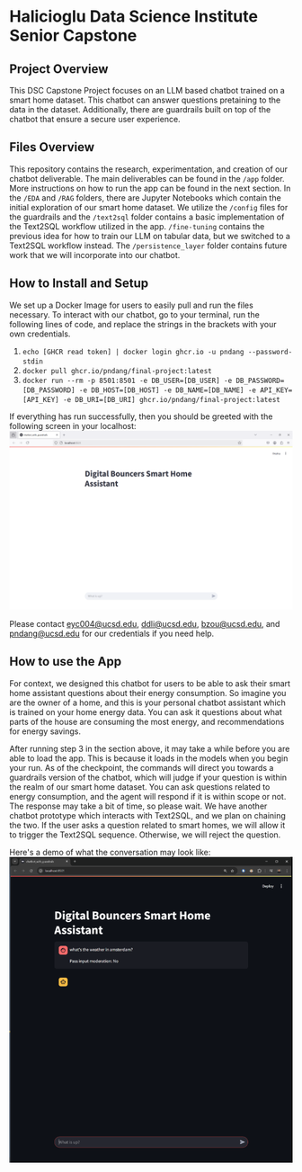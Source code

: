 # Halicioglu Data Science Institute Senior Capstone

## Project Overview
This DSC Capstone Project focuses on an LLM based chatbot trained on a smart home dataset. This chatbot can answer questions pretaining to the data in the dataset. Additionally, there are guardrails built on top of the chatbot that ensure a secure user experience.

## Files Overview
This repository contains the research, experimentation, and creation of our chatbot deliverable. The main deliverables can be found in the `/app` folder. More instructions on how to run the app can be found in the next section. In the `/EDA` and   `/RAG` folders, there are Jupyter Notebooks which contain the initial exploration of our smart home dataset. We utilize the `/config` files for the guardrails and the `/text2sql` folder contains a basic implementation of the Text2SQL workflow utilized in the app. `/fine-tuning` contains the previous idea for how to train our LLM on tabular data, but we switched to a Text2SQL workflow instead. The `/persistence_layer` folder contains future work that we will incorporate into our chatbot. 

## How to Install and Setup
We set up a Docker Image for users to easily pull and run the files necessary. To interact with our chatbot, go to your terminal, run the following lines of code, and replace the strings in the brackets with your own credentials. 
1. `echo [GHCR read token] | docker login ghcr.io -u pndang --password-stdin`
2. `docker pull ghcr.io/pndang/final-project:latest`
3. `docker run --rm -p 8501:8501 -e DB_USER=[DB_USER] -e DB_PASSWORD=[DB_PASSWORD] -e DB_HOST=[DB_HOST] -e DB_NAME=[DB_NAME] -e API_KEY=[API_KEY] -e DB_URI=[DB_URI] ghcr.io/pndang/final-project:latest`

If everything has run successfully, then you should be greeted with the following screen in your localhost:
![Opening Screen](/images/opening_screen.png)

Please contact eyc004@ucsd.edu, ddli@ucsd.edu, bzou@ucsd.edu, and pndang@ucsd.edu for our credentials if you need help.


## How to use the App
For context, we designed this chatbot for users to be able to ask their smart home assistant questions about their energy consumption. So imagine you are the owner of a home, and this is your personal chatbot assistant which is trained on your home energy data. You can ask it questions about what parts of the house are consuming the most energy, and recommendations for energy savings.  

After running step 3 in the section above, it may take a while before you are able to load the app. This is because it loads in the models when you begin your run. As of the checkpoint, the commands will direct you towards a guardrails version of the chatbot, which will judge if your question is within the realm of our smart home dataset. You can ask questions related to energy consumption, and the agent will respond if it is within scope or not. The response may take a bit of time, so please wait. We have another chatbot prototype which interacts with Text2SQL, and we plan on chaining the two. If the user asks a question related to smart homes, we will allow it to trigger the Text2SQL sequence. Otherwise, we will reject the question. 

Here's a demo of what the conversation may look like:
![Demo Response](/images/demo.png)
